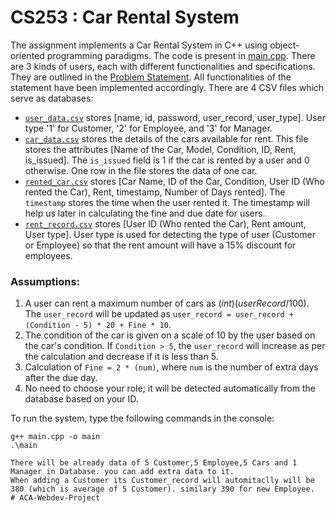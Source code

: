 # CS253 : Car Rental System

The assignment implements a Car Rental System in C++ using object-oriented programming paradigms. The code is present in [main.cpp](main.cpp). There are 3 kinds of users, each with different functionalities and specifications. They are outlined in the [Problem Statement](Problem_statement.pdf). All functionalities of the statement have been implemented accordingly. There are 4 CSV files which serve as databases:

+ [`user_data.csv`](user_data.csv) stores [name, id, password, user_record, user_type]. User type '1' for Customer, '2' for Employee, and '3' for Manager.
+ [`car_data.csv`](car_data.csv) stores the details of the cars available for rent. This file stores the attributes [Name of the Car, Model, Condition, ID, Rent, is_issued]. The `is_issued` field is 1 if the car is rented by a user and 0 otherwise. One row in the file stores the data of one car.
+ [`rented_car.csv`](rented_car.csv) stores [Car Name, ID of the Car, Condition, User ID (Who rented the Car), Rent, timestamp, Number of Days rented]. The `timestamp` stores the time when the user rented it. The timestamp will help us later in calculating the fine and due date for users.
+ [`rent_record.csv`](rent_record.csv) stores [User ID (Who rented the Car), Rent amount, User type]. User type is used for detecting the type of user (Customer or Employee) so that the rent amount will have a 15% discount for employees.

### Assumptions:
1. A user can rent a maximum number of cars as $(int)(userRecord / 100)$. The `user_record` will be updated as `user_record = user_record + (Condition - 5) * 20 + Fine * 10`.
2. The condition of the car is given on a scale of 10 by the user based on the car's condition. If `Condition > 5`, the `user_record` will increase as per the calculation and decrease if it is less than 5.
3. Calculation of `Fine = 2 * (num)`, where `num` is the number of extra days after the due day.
4. No need to choose your role; it will be detected automatically from the database based on your ID.





To run the system, type the following commands in the console:
``` 
g++ main.cpp -o main
.\main

There will be already data of 5 Customer,5 Employee,5 Cars and 1 Manager in Database. you can add extra data to it.
When adding a Customer its Customer_record will automitaclly will be 380 (which is average of 5 Customer). similary 390 for new Employee.
#   A C A - W e b d e v - P r o j e c t 
 
 
